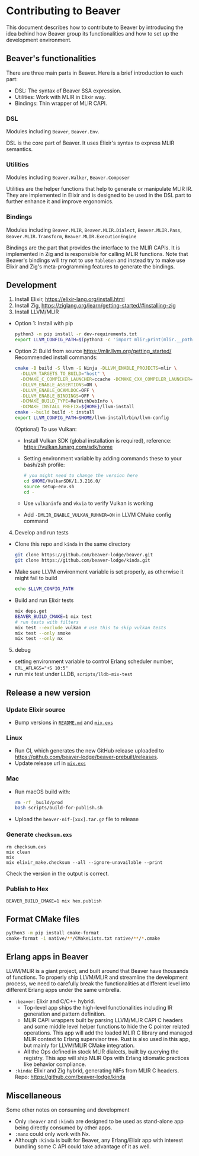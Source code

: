 # Contributing to Beaver
This document describes how to contribute to Beaver by introducing the idea behind how Beaver group its functionalities and how to set up the development environment.

## Beaver's functionalities

There are three main parts in Beaver. Here is a brief introduction to each part:
- DSL: The syntax of Beaver SSA expression.
- Utilities: Work with MLIR in Elixir way.
- Bindings: Thin wrapper of MLIR CAPI.

### DSL
Modules including `Beaver`, `Beaver.Env`.

DSL is the core part of Beaver. It uses Elixir's syntax to express MLIR semantics.

### Utilities
Modules including `Beaver.Walker`, `Beaver.Composer`

Utilities are the helper functions that help to generate or manipulate MLIR IR. They are implemented in Elixir and is designed to be used in the DSL part to further enhance it and improve ergonomics.

### Bindings
Modules including `Beaver.MLIR`, `Beaver.MLIR.Dialect`, `Beaver.MLIR.Pass`, `Beaver.MLIR.Transform`, `Beaver.MLIR.ExecutionEngine`

Bindings are the part that provides the interface to the MLIR CAPIs. It is implemented in Zig and is responsible for calling MLIR functions. Note that Beaver's bindings will try not to use `TableGen` and instead try to make use Elixir and Zig's meta-programming features to generate the bindings.

## Development

1. Install Elixir, https://elixir-lang.org/install.html
2. Install Zig, https://ziglang.org/learn/getting-started/#installing-zig
3. Install LLVM/MLIR

- Option 1: Install with pip

  ```bash
  python3 -m pip install -r dev-requirements.txt
  export LLVM_CONFIG_PATH=$(python3 -c 'import mlir;print(mlir.__path__[0])')/bin/llvm-config
  ```

- Option 2: Build from source https://mlir.llvm.org/getting_started/
  Recommended install commands:

  ```bash
  cmake -B build -S llvm -G Ninja -DLLVM_ENABLE_PROJECTS=mlir \
    -DLLVM_TARGETS_TO_BUILD="host" \
    -DCMAKE_C_COMPILER_LAUNCHER=ccache -DCMAKE_CXX_COMPILER_LAUNCHER=ccache \
    -DLLVM_ENABLE_ASSERTIONS=ON \
    -DLLVM_ENABLE_OCAMLDOC=OFF \
    -DLLVM_ENABLE_BINDINGS=OFF \
    -DCMAKE_BUILD_TYPE=RelWithDebInfo \
    -DCMAKE_INSTALL_PREFIX=${HOME}/llvm-install
  cmake --build build -t install
  export LLVM_CONFIG_PATH=$HOME/llvm-install/bin/llvm-config
  ```

  (Optional) To use Vulkan:

  - Install Vulkan SDK (global installation is required), reference: https://vulkan.lunarg.com/sdk/home
  - Setting environment variable by adding commands these to your bash/zsh profile:

    ```bash
    # you might need to change the version here
    cd $HOME/VulkanSDK/1.3.216.0/
    source setup-env.sh
    cd -
    ```

  - Use `vulkaninfo` and `vkvia` to verify Vulkan is working
  - Add `-DMLIR_ENABLE_VULKAN_RUNNER=ON` in LLVM CMake config command

4. Develop and run tests
- Clone this repo and `kinda` in the same directory
  ```bash
  git clone https://github.com/beaver-lodge/beaver.git
  git clone https://github.com/beaver-lodge/kinda.git
  ```
- Make sure LLVM environment variable is set properly, as otherwise it might fail to build

  ```bash
  echo $LLVM_CONFIG_PATH
  ```

- Build and run Elixir tests
  ```bash
  mix deps.get
  BEAVER_BUILD_CMAKE=1 mix test
  # run tests with filters
  mix test --exclude vulkan # use this to skip vulkan tests
  mix test --only smoke
  mix test --only nx
  ```

5. debug

- setting environment variable to control Erlang scheduler number, `ERL_AFLAGS="+S 10:5"`
- run mix test under LLDB, `scripts/lldb-mix-test`

## Release a new version

### Update Elixir source

- Bump versions in [`README.md`](README.md) and [`mix.exs`](/mix.exs)

### Linux

- Run CI, which generates the new GitHub release uploaded to https://github.com/beaver-lodge/beaver-prebuilt/releases.
- Update release url in [`mix.exs`](/mix.exs)

### Mac

- Run macOS build with:

  ```bash
  rm -rf _build/prod
  bash scripts/build-for-publish.sh
  ```

- Upload the `beaver-nif-[xxx].tar.gz` file to release

### Generate `checksum.exs`

```
rm checksum.exs
mix clean
mix
mix elixir_make.checksum --all --ignore-unavailable --print
```

Check the version in the output is correct.

### Publish to Hex

```
BEAVER_BUILD_CMAKE=1 mix hex.publish
```

## Format CMake files

```bash
python3 -m pip install cmake-format
cmake-format -i native/**/CMakeLists.txt native/**/*.cmake
```

## Erlang apps in Beaver

LLVM/MLIR is a giant project, and built around that Beaver have thousands of functions. To properly ship LLVM/MLIR and streamline the development process, we need to carefully break the functionalities at different level into different Erlang apps under the same umbrella.

- `:beaver`: Elixir and C/C++ hybrid.
  - Top-level app ships the high-level functionalities including IR generation and pattern definition.
  - MLIR CAPI wrappers built by parsing LLVM/MLIR CAPI C headers and some middle level helper functions to hide the C pointer related operations. This app will add the loaded MLIR C library and managed MLIR context to Erlang supervisor tree. Rust is also used in this app, but mainly for LLVM/MLIR CMake integration.
  - All the Ops defined in stock MLIR dialects, built by querying the registry. This app will ship MLIR Ops with Erlang idiomatic practices like behavior compliance.
- `:kinda`: Elixir and Zig hybrid, generating NIFs from MLIR C headers. Repo: https://github.com/beaver-lodge/kinda

## Miscellaneous

Some other notes on consuming and development

- Only `:beaver` and `:kinda` are designed to be used as stand-alone app being directly consumed by other apps.
- `:manx` could only work with Nx.
- Although `:kinda` is built for Beaver, any Erlang/Elixir app with interest bundling some C API could take advantage of it as well.
